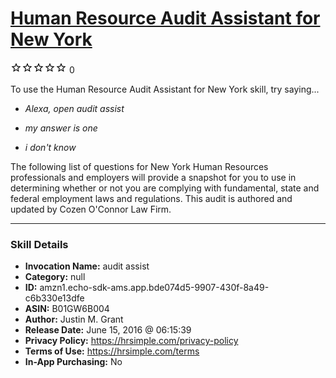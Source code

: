 # [Human Resource Audit Assistant for New York](http://alexa.amazon.com/#skills/amzn1.echo-sdk-ams.app.bde074d5-9907-430f-8a49-c6b330e13dfe)
![0 stars](../../images/ic_star_border_black_18dp_1x.png)![0 stars](../../images/ic_star_border_black_18dp_1x.png)![0 stars](../../images/ic_star_border_black_18dp_1x.png)![0 stars](../../images/ic_star_border_black_18dp_1x.png)![0 stars](../../images/ic_star_border_black_18dp_1x.png) 0

To use the Human Resource Audit Assistant for New York skill, try saying...

* *Alexa, open audit assist*

* *my answer is one*

* *i don't know*

The following list of questions for New York Human Resources professionals and employers will provide a snapshot for you to use in determining whether or not you are complying with fundamental, state and federal employment laws and regulations.  This audit is authored and updated by Cozen O'Connor Law Firm.

***

### Skill Details

* **Invocation Name:** audit assist
* **Category:** null
* **ID:** amzn1.echo-sdk-ams.app.bde074d5-9907-430f-8a49-c6b330e13dfe
* **ASIN:** B01GW6B004
* **Author:** Justin M. Grant
* **Release Date:** June 15, 2016 @ 06:15:39
* **Privacy Policy:** https://hrsimple.com/privacy-policy
* **Terms of Use:** https://hrsimple.com/terms
* **In-App Purchasing:** No
